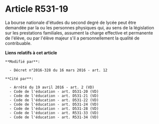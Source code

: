 # Article R531-19

La bourse nationale d'études du second degré de lycée peut être demandée par la ou les personnes physiques qui, au sens de la
législation sur les prestations familiales, assument la charge effective et permanente de l'élève, ou par l'élève majeur s'il
a personnellement la qualité de contribuable.

**Liens relatifs à cet article**

	**Modifié par**:

	  - Décret n°2016-328 du 16 mars 2016 - art. 12

	**Cité par**:

	  - Arrêté du 19 avril 2016 - art. 2 (VD)
	  - Code de l'éducation - art. D531-20 (VD)
	  - Code de l'éducation - art. D531-21 (VD)
	  - Code de l'éducation - art. D531-22 (VD)
	  - Code de l'éducation - art. D531-24 (VD)
	  - Code de l'éducation - art. D531-28 (VD)
	  - Code de l'éducation - art. R531-33 (VD)
	  - Code de l'éducation - art. R531-34 (VD)
